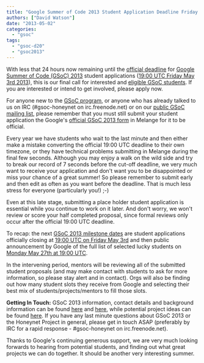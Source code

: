 ```yaml
---
title: "Google Summer of Code 2013 Student Application Deadline Friday May 3rd 19:00 UTC"
authors: ["David Watson"]
date: "2013-05-02"
categories: 
  - "gsoc"
tags: 
  - "gsoc-d20"
  - "gsoc2013"
---
```


With less that 24 hours now remaining until the [official deadline](https://www.google-melange.com/gsoc/events/google/gsoc2013) for [Google Summer of Code (GSoC) 2013](http://www.google-melange.com/gsoc/homepage/google/gsoc2013) student applications ([19:00 UTC Friday May 3rd 2013](https://www.google-melange.com/gsoc/events/google/gsoc2013)), this is our final call for interested and [eligible GSoC students](https://google-melange.appspot.com/gsoc/document/show/gsoc_program/google/gsoc2013/help_page#1._Are_there_any_age_restrictions_on). If you are interested or intend to get involved, please apply now.  
  
For anyone new to the [GSoC program](http://www.google-melange.com/gsoc/homepage/google/gsoc2013), or anyone who has already talked to us on IRC (#gsoc-honeynet on irc.freenode.net) or on our [public GSoC mailing list](https://public.honeynet.org/mailman/listinfo/gsoc), please remember that you must still submit your student application the Google's [official GSoC 2013 form](https://www.google-melange.com/gsoc/org/google/gsoc2013/honeynet) in Melange for it to be official.  
  
Every year we have students who wait to the last minute and then either make a mistake converting the official 19:00 UTC deadline to their own timezone, or they have technical problems submitting in Melange during the final few seconds. Although you may enjoy a walk on the wild side and try to break our record of 7 seconds before the cut-off deadline, we very much want to receive your application and don't want you to be disappointed or miss your chance of a great summer! So please remember to submit early and then edit as often as you want before the deadline. That is much less stress for everyone (particularly you!) ;-)  
  
Even at this late stage, submitting a place holder student application is essential while you continue to work on it later. And don't worry, we won't review or score your half completed proposal, since formal reviews only occur after the official 19:00 UTC deadline.  
  
To recap: the next [GSoC 2013 milestone dates](https://www.google-melange.com/gsoc/events/google/gsoc2013) are student applications officially closing at [19:00 UTC on Friday May 3rd](https://www.google-melange.com/gsoc/events/google/gsoc2013) and then public announcement by Google of the full list of selected lucky students on [Monday May 27th at 19:00 UTC](https://www.google-melange.com/gsoc/events/google/gsoc2013).  
  
In the intervening period, mentors will be reviewing all of the submitted student proposals (and may make contact with students to ask for more information, so please stay alert and in contact). Orgs will also be finding out how many student slots they receive from Google and selecting their best mix of students/projects/mentors to fill those slots.  
  
**Getting In Touch:** GSoC 2013 information, contact details and background information can be found [here](/gsoc) and [here](https://www.google-melange.com/gsoc/org/google/gsoc2013/honeynet), while potential project ideas can be found [here](/gsoc/ideas). If you have any last minute questions about GSoC 2013 or the Honeynet Project in general, please get in touch ASAP (preferably by IRC for a rapid response - #gsoc-honeynet on irc.freenode.net).  
  
Thanks to Google's continuing generous support, we are very much looking forwards to hearing from potential students, and finding out what great projects we can do together. It should be another very interesting summer.
